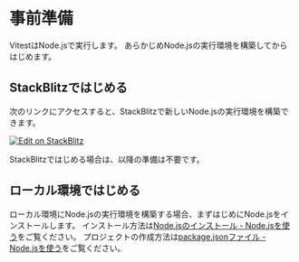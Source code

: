 # 事前準備

VitestはNode.jsで実行します。
あらかじめNode.jsの実行環境を構築してからはじめます。

## StackBlitzではじめる

次のリンクにアクセスすると、StackBlitzで新しいNode.jsの実行環境を構築できます。

[![Edit on StackBlitz](https://developer.stackblitz.com/img/open_in_stackblitz.svg)](https://stackblitz.com/fork/node?view=editor)

StackBlitzではじめる場合は、以降の準備は不要です。

## ローカル環境ではじめる

ローカル環境にNode.jsの実行環境を構築する場合、まずはじめにNode.jsをインストールします。
インストール方法は[Node\.jsのインストール \- Node\.jsを使う](https://kou029w.github.io/nodejs-hands-on/installing-nodejs.html)をご覧ください。
プロジェクトの作成方法は[package.jsonファイル - Node.jsを使う](https://kou029w.github.io/nodejs-hands-on/package-json.html)をご覧ください。
